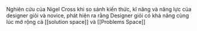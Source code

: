 Nghiên cứu của Nigel Cross khi so sánh kiến thức, kĩ năng và năng lực của designer giỏi và novice, phát hiện ra rằng Designer giỏi có khả năng cùng lúc mở rộng cả [[solution space]] và [[Problems Space]]